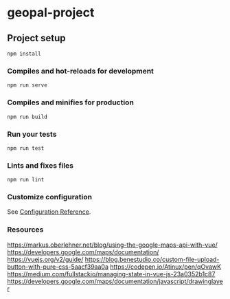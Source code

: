 # geopal-project

## Project setup
```
npm install
```

### Compiles and hot-reloads for development
```
npm run serve
```

### Compiles and minifies for production
```
npm run build
```

### Run your tests
```
npm run test
```

### Lints and fixes files
```
npm run lint
```

### Customize configuration
See [Configuration Reference](https://cli.vuejs.org/config/).

### Resources
https://markus.oberlehner.net/blog/using-the-google-maps-api-with-vue/
https://developers.google.com/maps/documentation/
https://vuejs.org/v2/guide/
https://blog.benestudio.co/custom-file-upload-button-with-pure-css-5aacf39aa0a
https://codepen.io/Atinux/pen/qOvawK
https://medium.com/fullstackio/managing-state-in-vue-js-23a0352b1c87
https://developers.google.com/maps/documentation/javascript/drawinglayer
